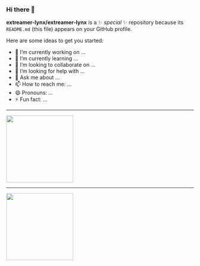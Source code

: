 ### Hi there 👋


**extreamer-lynx/extreamer-lynx** is a ✨ _special_ ✨ repository because its `README.md` (this file) appears on your GitHub profile.

Here are some ideas to get you started:

- 🔭 I’m currently working on ...
- 🌱 I’m currently learning ...
- 👯 I’m looking to collaborate on ...
- 🤔 I’m looking for help with ...
- 💬 Ask me about ...
- 📫 How to reach me: ...
- 😄 Pronouns: ...
- ⚡ Fun fact: ...

<hr>
<div>
  <a href="https://github.com/figueiredojoaopedro">
  <img height="180em" src="https://github-readme-stats.vercel.app/api?username=extreamer-lynx&show_icons=true&theme=dark&include_all_commits=true&count_private=true"/>
    <hr>
  <img height="180em" src="https://github-readme-stats.vercel.app/api/top-langs/?username=extreamer-lynx&layout=compact&langs_count=16&theme=dark"/>
</div>
